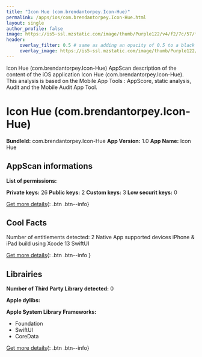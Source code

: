 ```yaml
---
title: "Icon Hue (com.brendantorpey.Icon-Hue)"
permalink: /apps/ios/com.brendantorpey.Icon-Hue.html
layout: single
author_profile: false
image: https://is5-ssl.mzstatic.com/image/thumb/Purple122/v4/f2/7c/57/f27c57c3-8889-1332-8c28-d1a2322b65d5/AppIcon-0-1x_U007emarketing-0-7-0-85-220.png/512x512bb.jpg
header: 
     overlay_filter: 0.5 # same as adding an opacity of 0.5 to a black background
     overlay_image: https://is5-ssl.mzstatic.com/image/thumb/Purple122/v4/f2/7c/57/f27c57c3-8889-1332-8c28-d1a2322b65d5/AppIcon-0-1x_U007emarketing-0-7-0-85-220.png/512x512bb.jpg
---
```

Icon Hue (com.brendantorpey.Icon-Hue) AppScan description of the content of the iOS application Icon Hue (com.brendantorpey.Icon-Hue). This analysis is based on the Mobile App Tools : AppScore, static analysis, Audit and the Mobile Audit App Tool.

# Icon Hue (com.brendantorpey.Icon-Hue)

**BundleId:** com.brendantorpey.Icon-Hue
**App Version:** 1.0
**App Name:** Icon Hue


## AppScan informations 

**List of permissions:** 
  
  
**Private keys:** 26
**Public keys:** 2
**Custom keys:** 3
**Low securit keys:** 0
  
[Get more details](/pricing.html){: .btn .btn--info}

## Cool Facts

Number of entitlements detected: 2
Native App
supported devices iPhone & iPad
build using Xcode 13
SwiftUI
  
[Get more details](/pricing.html){: .btn .btn--info }

## Librairies 
**Number of Third Party Library detected:** 0


**Apple dylibs:**


**Apple System Library Frameworks:**
- Foundation
- SwiftUI
- CoreData


  
[Get more details](/pricing.html){: .btn .btn--info}

